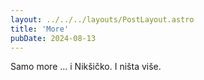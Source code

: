 ```yaml
---
layout: ../../../layouts/PostLayout.astro
title: 'More'
pubDate: 2024-08-13
---
```


Samo more ... i Nikšičko. I ništa više.
